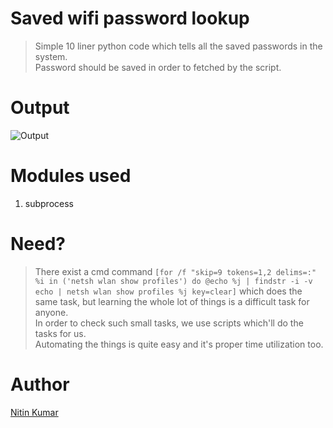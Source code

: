 # Saved wifi password lookup

> Simple 10 liner python code which tells all the saved passwords in the system.  
> Password should be saved in order to fetched by the script.  

# Output

![Output](https://user-images.githubusercontent.com/40369168/164936372-7d690bdf-101b-4aae-85bf-9e2250843d37.png)


# Modules used

1. subprocess

# Need? 

> There exist a cmd command ```[for /f "skip=9 tokens=1,2 delims=:" %i in ('netsh wlan show profiles') do @echo %j | findstr -i -v echo | netsh wlan show profiles %j key=clear]``` which does the same task, but learning the whole lot of things is a difficult task for anyone.  
> In order to check such small tasks, we use scripts which'll do the tasks for us.  
> Automating the things is quite easy and it's proper time utilization too.  

# Author

[Nitin Kumar](https://linkedin.com/in/nitin30kumar)
